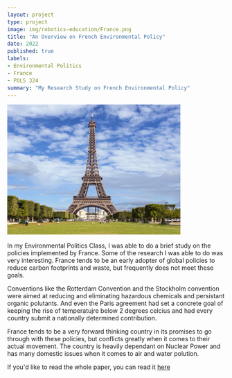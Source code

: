 ```yaml
---
layout: project
type: project
image: img/robotics-education/France.png
title: "An Overview on French Environmental Policy"
date: 2022
published: true
labels:
- Environmental Politics
- France
- POLS 324
summary: "My Research Study on French Environmental Policy"
---
```


<img class="img-fluid" src="../img/France.png" width="400" height="300" alt="">

In my Environmental Politics Class, I was able to do a brief study on the policies implemented by France. Some of the research I was able to do was very interesting. France tends to be an early adopter of global policies to reduce carbon footprints and waste, but frequently does not meet these goals.

Conventions like the Rotterdam Convention and the Stockholm convention were aimed at reducing and eliminating hazardous chemicals and persistant organic polutants. And even the Paris agreement had set a concrete goal of keeping the rise of temperatujre below 2 degrees celcius and had every country submit a nationally determined contribution.

France tends to be a very forward thinking country in its promises to go through with these policies, but conflicts greatly when it comes to their actual movement. The country is heavily dependant on Nuclear Power and has many domestic issues when it comes to air and water polution.

If you'd like to read the whole paper, you can read it [here](https://docs.google.com/document/d/1Fg1m4ACVbk-6YKbg3Dgc6iGI5GdGe93hQinsCFdwsSk/edit?usp=sharing)
